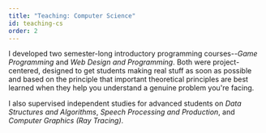 ```yaml
---
title: "Teaching: Computer Science"
id: teaching-cs
order: 2
---
```


I developed two semester-long introductory programming 
courses--*Game Programming* and *Web Design and Programming*.  Both were 
project-centered, designed to get students making real stuff as soon as possible
and based on the principle that important theoretical principles are best learned
when they help you understand a genuine problem you're facing.

I also supervised independent studies for advanced students on *Data Structures 
and Algorithms*, *Speech Processing and Production*, and *Computer Graphics 
(Ray Tracing)*.
 
